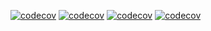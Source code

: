 [![codecov](https://codecov.io/gh/balachandran07/eventhandler/branch/master/graph/badge.svg)](https://codecov.io/gh/balachandran07/eventhandler)
[![codecov](https://codecov.io/gh/balachandran07/eventhandler/branch/master/graph/badge.svg)](https://codecov.io/gh/balachandran07/eventhandler)
[![codecov](https://codecov.io/gh/balachandran07/eventhandler/branch/master/graph/badge.svg)](https://codecov.io/gh/balachandran07/eventhandler)
[![codecov](https://codecov.io/gh/balachandran07/eventhandler/branch/master/graph/badge.svg)](https://codecov.io/gh/balachandran07/eventhandler)
